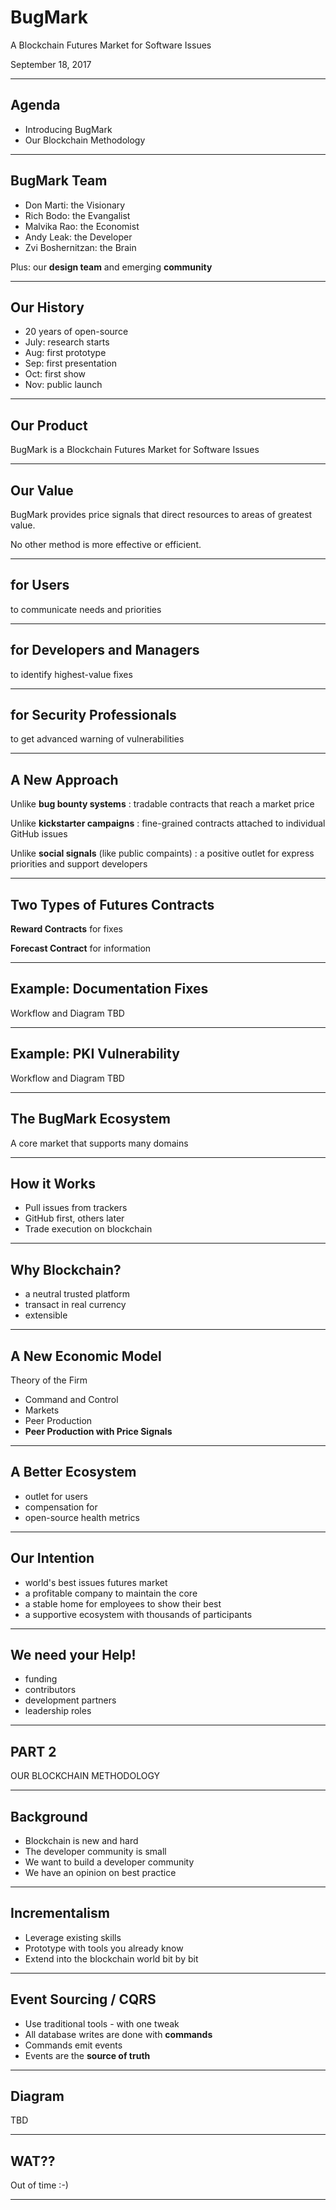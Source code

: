# BugMark 

A Blockchain Futures Market for Software Issues

September 18, 2017

---

## Agenda

- Introducing BugMark
- Our Blockchain Methodology

---

## BugMark Team

- Don Marti: the Visionary
- Rich Bodo: the Evangalist
- Malvika Rao: the Economist
- Andy Leak: the Developer
- Zvi Boshernitzan: the Brain

Plus: our **design team** and emerging **community**

---

## Our History

- 20 years of open-source 
- July: research starts
- Aug: first prototype
- Sep: first presentation
- Oct: first show
- Nov: public launch

---

## Our Product

BugMark is a Blockchain Futures Market for Software Issues

---

## Our Value

BugMark provides price signals that direct resources to areas of greatest value.

No other method is more effective or efficient.

---

## for Users

to communicate needs and priorities

---

## for Developers and Managers

to identify highest-value fixes

---

## for Security Professionals

to get advanced warning of vulnerabilities

---

## A New Approach

Unlike __bug bounty systems__ : tradable contracts that reach a market
price

Unlike __kickstarter campaigns__ : fine-grained contracts attached to
individual GitHub issues

Unlike __social signals__ (like public compaints) : a positive outlet for
express priorities and support developers

---

## Two Types of Futures Contracts

__Reward Contracts__ for fixes

__Forecast Contract__ for information 

---

## Example: Documentation Fixes

Workflow and Diagram TBD

---

## Example: PKI Vulnerability 

Workflow and Diagram TBD

---

## The BugMark Ecosystem

A core market that supports many domains

---

## How it Works

- Pull issues from trackers  
- GitHub first, others later
- Trade execution on blockchain

---

## Why Blockchain?

- a neutral trusted platform
- transact in real currency
- extensible

---

## A New Economic Model

Theory of the Firm

- Command and Control
- Markets
- Peer Production
- **Peer Production with Price Signals**

---

## A Better Ecosystem

- outlet for users
- compensation for
- open-source health metrics

---

## Our Intention

- world's best issues futures market 
- a profitable company to maintain the core
- a stable home for employees to show their best
- a supportive ecosystem with thousands of participants

---

## We need your Help!

- funding
- contributors
- development partners
- leadership roles

---

## PART 2

OUR BLOCKCHAIN METHODOLOGY

---

## Background

- Blockchain is new and hard
- The developer community is small
- We want to build a developer community
- We have an opinion on best practice

---

## Incrementalism

- Leverage existing skills
- Prototype with tools you already know
- Extend into the blockchain world bit by bit

---

## Event Sourcing / CQRS

- Use traditional tools - with one tweak
- All database writes are done with **commands**
- Commands emit events
- Events are the **source of truth**

---

## Diagram

TBD

---

## WAT??

Out of time  :-)

---



